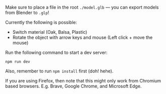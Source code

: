 
Make sure to place a file in the root `./model.glb` — you can export models from Blender to `.glp`!

Currently the following is possible:

- Switch material (Oak, Balsa, Plastic)
- Rotate the object with arrow keys and mouse (Left click + move the mouse)

Run the following command to start a dev server:
```
npm run dev
```

Also, remember to run `npm install` first (doh! hehe).

If you are using Firefox, then note that this might only work from Chromium based browsers. E.g. Brave, Google Chrome, and Microsoft Edge.
